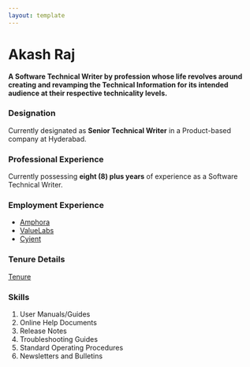 ```yaml
---
layout: template
---
```


# Akash Raj

**A Software Technical Writer by profession whose life revolves around creating and revamping the Technical Information for its intended audience at their respective technicality levels.**

### Designation

Currently designated as **Senior Technical Writer** in a Product-based company at Hyderabad.

### Professional Experience

Currently possessing **eight (8) plus years** of experience as a Software Technical Writer.

### Employment Experience

*  [Amphora](topics/amphora.md)
*  [ValueLabs](topics/valuelabs.md)
*  [Cyient](topics/cyient.md)

### Tenure Details

[Tenure](topics/tenure.md)

### Skills

1. User Manuals/Guides
1. Online Help Documents
1. Release Notes
1. Troubleshooting Guides
1. Standard Operating Procedures
1. Newsletters and Bulletins
